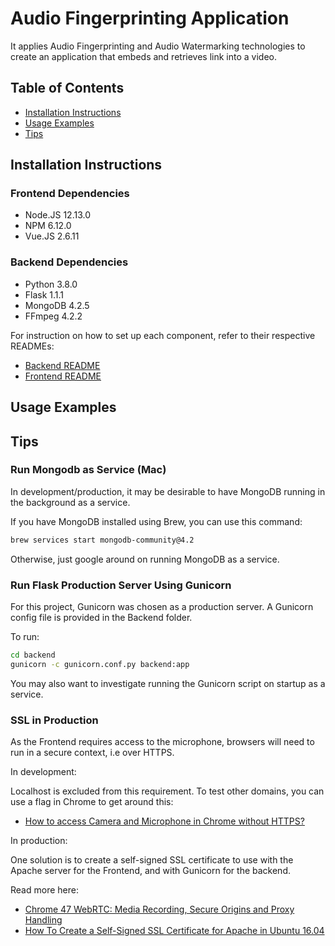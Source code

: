 # Audio Fingerprinting Application

It applies Audio Fingerprinting and Audio Watermarking technologies to create an application that embeds and retrieves link into a video.

## Table of Contents

- [Installation Instructions](#Installation-Instructions)
- [Usage Examples](#Usage-Examples)
- [Tips](#Tips)

## Installation Instructions

### Frontend Dependencies

- Node.JS 12.13.0
- NPM 6.12.0
- Vue.JS 2.6.11

### Backend Dependencies

- Python 3.8.0
- Flask 1.1.1
- MongoDB 4.2.5
- FFmpeg 4.2.2

For instruction on how to set up each component, refer to their respective READMEs:

- [Backend README](backend/README.md)
- [Frontend README](Frontend/README.md)

## Usage Examples




## Tips

### Run Mongodb as Service (Mac)

In development/production, it may be desirable to have MongoDB running in the background as a service.

If you have MongoDB installed using Brew, you can use this command:

``` Bash
brew services start mongodb-community@4.2
```

Otherwise, just google around on running MongoDB as a service.

### Run Flask Production Server Using Gunicorn

For this project, Gunicorn was chosen as a production server. A Gunicorn config file is provided in the Backend folder.

To run:

``` Bash
cd backend
gunicorn -c gunicorn.conf.py backend:app
```

You may also want to investigate running the Gunicorn script on startup as a service.

### SSL in Production

As the Frontend requires access to the microphone, browsers will need to run in a secure context, i.e over HTTPS.

In development:

Localhost is excluded from this requirement. To test other domains, you can use a flag in Chrome to get around this:

- [How to access Camera and Microphone in Chrome without HTTPS?](https://stackoverflow.com/questions/52759992/how-to-access-camera-and-microphone-in-chrome-without-https)

In production:

One solution is to create a self-signed SSL certificate to use with the Apache server for the Frontend, and with Gunicorn for the backend.

Read more here:

- [Chrome 47 WebRTC: Media Recording, Secure Origins and Proxy Handling](https://developers.google.com/web/updates/2015/10/chrome-47-webrtc#public_service_announcements)
- [How To Create a Self-Signed SSL Certificate for Apache in Ubuntu 16.04](https://www.digitalocean.com/community/tutorials/how-to-create-a-self-signed-ssl-certificate-for-apache-in-ubuntu-16-04)
